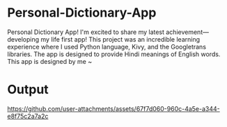 # Personal-Dictionary-App
Personal Dictionary App! I'm excited to share my latest achievement—developing my life first app! This project was an incredible learning experience where I used Python language, Kivy, and the Googletrans libraries. The app is designed to provide Hindi meanings of English words. This app is designed by me ~

# Output 

https://github.com/user-attachments/assets/67f7d060-960c-4a5e-a344-e8f75c2a7a2c
